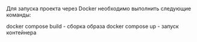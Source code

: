 Для запуска проекта через Docker необходимо выполнить следующие команды:

docker compose build - сборка образа
docker compose up - запуск контейнера
